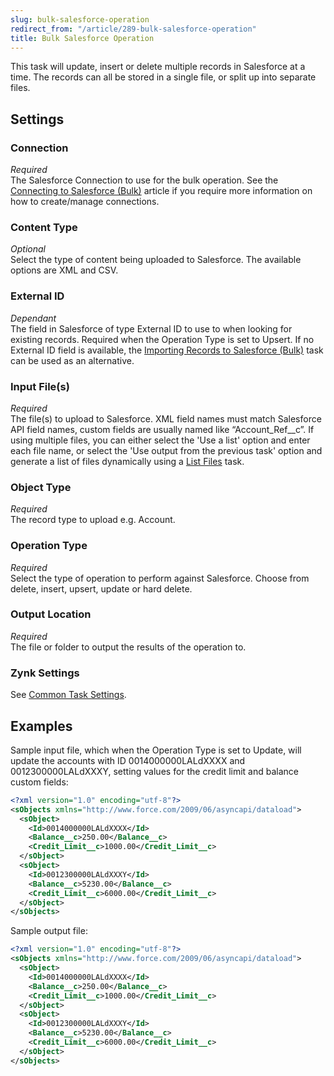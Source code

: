 ```yaml
---
slug: bulk-salesforce-operation
redirect_from: "/article/289-bulk-salesforce-operation"
title: Bulk Salesforce Operation
---
```



This task will update, insert or delete multiple records in Salesforce at a time. The records can all be stored in a single file, or split up into separate files.


## Settings
### Connection
_Required_  
The Salesforce Connection to use for the bulk operation. See the [Connecting to Salesforce (Bulk)](connecting-to-salesforce-(bulk)) article if you require more information on how to create/manage connections.

### Content Type
_Optional_  
Select the type of content being uploaded to Salesforce. The available options are XML and CSV.

### External ID
_Dependant_  
The field in Salesforce of type External ID to use to when looking for existing records. Required when the Operation Type is set to Upsert. If no External ID field is available, the [Importing Records to Salesforce (Bulk)](importing-records-to-salesforce-(bulk)) task can be used as an alternative.

### Input File(s)
_Required_  
The file(s) to upload to Salesforce. XML field names must match Salesforce API field names, custom fields are usually named like “Account_Ref__c”. If using multiple files, you can either select the 'Use a list' option and enter each file name, or select the 'Use output from the previous task' option and generate a list of files dynamically using a  [List Files](list-files) task.

### Object Type
_Required_  
The record type to upload e.g. Account.

### Operation Type
_Required_  
Select the type of operation to perform against Salesforce. Choose from delete, insert, upsert, update or hard delete.

### Output Location
_Required_  
The file or folder to output the results of the operation to. 

### Zynk Settings
See [Common Task Settings](common-task-settings).

## Examples

Sample input file, which when the Operation Type is set to Update, will update the accounts with ID 0014000000LALdXXXX and 0012300000LALdXXXY, setting values for the credit limit and balance custom fields:
```xml
<?xml version="1.0" encoding="utf-8"?>
<sObjects xmlns="http://www.force.com/2009/06/asyncapi/dataload">
  <sObject>
    <Id>0014000000LALdXXXX</Id>
    <Balance__c>250.00</Balance__c>
    <Credit_Limit__c>1000.00</Credit_Limit__c>
  </sObject>
  <sObject>
    <Id>0012300000LALdXXXY</Id>
    <Balance__c>5230.00</Balance__c>
    <Credit_Limit__c>6000.00</Credit_Limit__c>
  </sObject>
</sObjects>
```

Sample output file:
```xml
<?xml version="1.0" encoding="utf-8"?>
<sObjects xmlns="http://www.force.com/2009/06/asyncapi/dataload">
  <sObject>
    <Id>0014000000LALdXXXX</Id>
    <Balance__c>250.00</Balance__c>
    <Credit_Limit__c>1000.00</Credit_Limit__c>
  </sObject>
  <sObject>
    <Id>0012300000LALdXXXY</Id>
    <Balance__c>5230.00</Balance__c>
    <Credit_Limit__c>6000.00</Credit_Limit__c>
  </sObject>
</sObjects>
```
